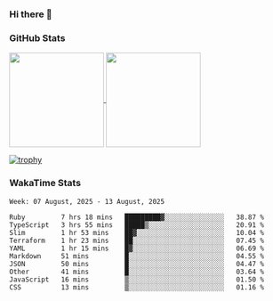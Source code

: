 ### Hi there 👋

### GitHub Stats

<a href="https://github.com/anuraghazra/github-readme-stats">
  <img align="center" height="170px" src="https://github-readme-stats.vercel.app/api/top-langs/?username=tksfjt1024&layout=compact&count_private=true&show_icons=true&show_icons=true&theme=graywhite" />
</a>
<a href="https://github.com/anuraghazra/github-readme-stats">
  <img align="center" height="170px" src="https://github-readme-stats.vercel.app/api?username=tksfjt1024&count_private=true&show_icons=true&show_icons=true&theme=graywhite" />
</a>

[![trophy](https://github-profile-trophy.vercel.app/?username=tksfjt1024)](https://github.com/ryo-ma/github-profile-trophy)

### WakaTime Stats

<!--START_SECTION:waka-->
```text
Week: 07 August, 2025 - 13 August, 2025

Ruby         7 hrs 18 mins   █████████▓░░░░░░░░░░░░░░░   38.87 % 
TypeScript   3 hrs 55 mins   █████▒░░░░░░░░░░░░░░░░░░░   20.91 % 
Slim         1 hr 53 mins    ██▓░░░░░░░░░░░░░░░░░░░░░░   10.04 % 
Terraform    1 hr 23 mins    ██░░░░░░░░░░░░░░░░░░░░░░░   07.45 % 
YAML         1 hr 15 mins    █▓░░░░░░░░░░░░░░░░░░░░░░░   06.69 % 
Markdown     51 mins         █░░░░░░░░░░░░░░░░░░░░░░░░   04.55 % 
JSON         50 mins         █░░░░░░░░░░░░░░░░░░░░░░░░   04.47 % 
Other        41 mins         █░░░░░░░░░░░░░░░░░░░░░░░░   03.64 % 
JavaScript   16 mins         ▒░░░░░░░░░░░░░░░░░░░░░░░░   01.50 % 
CSS          13 mins         ▒░░░░░░░░░░░░░░░░░░░░░░░░   01.16 % 
```
<!--END_SECTION:waka-->
